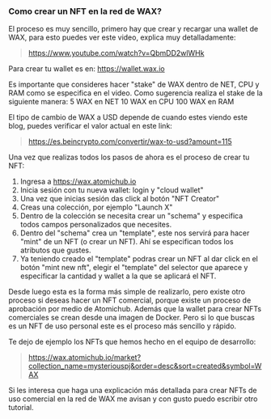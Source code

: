 ### Como crear un NFT en la red de WAX?

El proceso es muy sencillo, primero hay que crear y recargar una wallet de WAX, para esto puedes ver este video, explica muy detalladamente:
> https://www.youtube.com/watch?v=QbmDD2wlWHk

Para crear tu wallet es en: https://wallet.wax.io

Es importante que consideres hacer "stake" de WAX dentro de NET, CPU y RAM como se especifica en el video.
Como sugerencia realiza el stake de la siguiente manera:
5 WAX en NET
10 WAX en CPU
100 WAX en RAM

El tipo de cambio de WAX a USD depende de cuando estes viendo este blog, puedes verificar el valor actual en este link:
> https://es.beincrypto.com/convertir/wax-to-usd?amount=115



Una vez que realizas todos los pasos de ahora es el proceso de crear tu NFT:
1. Ingresa a https://wax.atomichub.io
2. Inicia sesión con tu nueva wallet: login y "cloud wallet"
3. Una vez que inicias sesión das click al botón "NFT Creator"
4. Creas una colección, por ejemplo "Launch X"
5. Dentro de la colección se necesita crear un "schema" y especifica todos campos personalizados que necesites.
6. Dentro del "schema" crea un "template", este nos servirá para hacer "mint" de un NFT (o crear un NFT). Ahí se especifican todos los atributos que gustes.
7. Ya teniendo creado el "template" podras crear un NFT al dar click en el botón "mint new nft", elegir el "template" del selector que aparece y especificar la cantidad y wallet a la que se aplicará el NFT.

Desde luego esta es la forma más simple de realizarlo, pero existe otro proceso si deseas hacer un NFT comercial, porque existe un proceso de aprobación por medio de Atomichub. Además que la wallet para crear NFTs comerciales se crean desde una imagen de Docker.
Pero si lo que buscas es un NFT de uso personal este es el proceso más sencillo y rápido.

Te dejo de ejemplo los NFTs que hemos hecho en el equipo de desarrollo:
> https://wax.atomichub.io/market?collection_name=mysteriouspj&order=desc&sort=created&symbol=WAX

Si les interesa que haga una explicación más detallada para crear NFTs de uso comercial en la red de WAX me avisan y con gusto puedo escribir otro tutorial.
